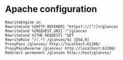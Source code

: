 # Apache configuration

    RewriteEngine on
    RewriteCond %{HTTP_REFERER} ^https?://[^/]+/glances
    RewriteCond %{REQUEST_URI} !^/glances
    RewriteCond %{THE_REQUEST} ^GET
    RewriteRule ^/(.*) /glances/$1 [QSA,R]
    ProxyPass /glances/ http://localhost:61208/
    ProxyPassReverse /glances/ http://localhost:61208/
    Redirect permanent /glances http://host/glances/

